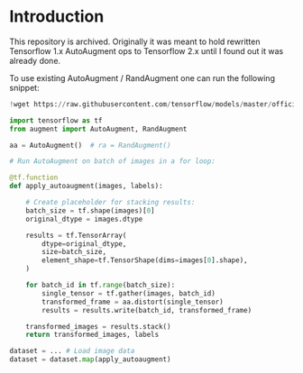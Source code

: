 # Introduction

This repository is archived. Originally it was meant to hold rewritten
Tensorflow 1.x AutoAugment ops to Tensorflow 2.x until I found
out it was already done.

To use existing AutoAugment / RandAugment one can run the following snippet:

```python
!wget https://raw.githubusercontent.com/tensorflow/models/master/official/vision/image_classification/augment.py

import tensorflow as tf
from augment import AutoAugment, RandAugment

aa = AutoAugment()  # ra = RandAugment()

# Run AutoAugment on batch of images in a for loop:

@tf.function
def apply_autoaugment(images, labels):

    # Create placeholder for stacking results:
    batch_size = tf.shape(images)[0]
    original_dtype = images.dtype

    results = tf.TensorArray(
        dtype=original_dtype,
        size=batch_size,
        element_shape=tf.TensorShape(dims=images[0].shape),
    )

    for batch_id in tf.range(batch_size):
        single_tensor = tf.gather(images, batch_id)
        transformed_frame = aa.distort(single_tensor)
        results = results.write(batch_id, transformed_frame)

    transformed_images = results.stack()
    return transformed_images, labels

dataset = ... # Load image data
dataset = dataset.map(apply_autoaugment)
```
